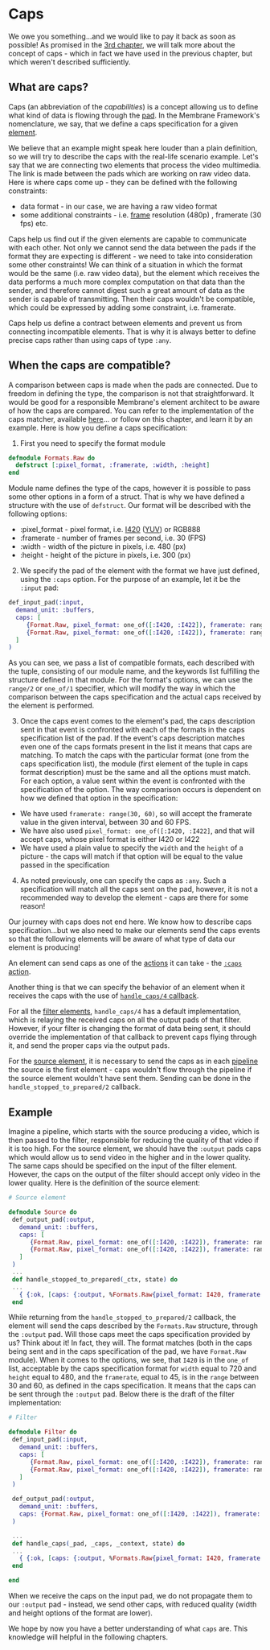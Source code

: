 # Caps

We owe you something...and we would like to pay it back as soon as possible!
As promised in the [3rd chapter](03_Source.md), we will talk more about the concept of caps - which in fact we have used in the previous chapter, but which weren't described sufficiently.

## What are caps?

Caps (an abbreviation of the _capabilities_) is a concept allowing us to define what kind of data is flowing through the [pad](../glossary/glossary.md#pad).
In the Membrane Framework's nomenclature, we say, that we define a caps specification for a given [element](../glossary/glossary.md#element).

We believe that an example might speak here louder than a plain definition, so we will try to describe the caps with the real-life scenario example.
Let's say that we are connecting two elements that process the video multimedia.
The link is made between the pads which are working on raw video data.
Here is where caps come up - they can be defined with the following constraints:

- data format - in our case, we are having a raw video format
- some additional constraints - i.e. [frame](../glossary/glossary.md#frame) resolution (480p) , framerate (30 fps) etc.

Caps help us find out if the given elements are capable to communicate with each other. Not only we cannot send the data between the pads if the format they are expecting is different - we need to take into consideration some other constraints! We can think of a situation in which the format would be the same (i.e. raw video data), but the element which receives the data performs a much more complex computation on that data than the sender, and therefore cannot digest such a great amount of data as the sender is capable of transmitting. Then their caps wouldn't be compatible, which could be expressed by adding some constraint, i.e. framerate.

Caps help us define a contract between elements and prevent us from connecting incompatible elements. That is why it is always better to define precise caps rather than using caps of type `:any`.

## When the caps are compatible?

A comparison between caps is made when the pads are connected. Due to freedom in defining the type, the comparison is not that straightforward. It would be good for a responsible Membrane's element architect to be aware of how the caps are compared. You can refer to the implementation of the caps matcher, available [here](https://github.com/membraneframework/membrane_core/blob/82d6162e3df94cd9abc508c58bc0267367b02d58/lib/membrane/caps/matcher.ex#L124)... or follow on this chapter, and learn it by an example.
Here is how you define a caps specification:

1. First you need to specify the format module

```Elixir
defmodule Formats.Raw do
  defstruct [:pixel_format, :framerate, :width, :height]
end
```

Module name defines the type of the caps, however it is possible to pass some other options in a form of a struct. That is why we have defined a structure with the use of `defstruct`. Our format will be described with the following options:

- :pixel_format - pixel format, i.e. [I420](https://en.wikipedia.org/wiki/Chroma_subsampling) ([YUV](https://en.wikipedia.org/wiki/YUV)) or RGB888
- :framerate - number of frames per second, i.e. 30 (FPS)
- :width - width of the picture in pixels, i.e. 480 (px)
- :height - height of the picture in pixels, i.e. 300 (px)

2. We specify the pad of the element with the format we have just defined, using the `:caps` option. For the purpose of an example, let it be the `:input` pad:

```Elixir
def_input_pad(:input,
  demand_unit: :buffers,
  caps: [
     {Format.Raw, pixel_format: one_of([:I420, :I422]), framerate: range(30, 60), width: 480, height: 300},
     {Format.Raw, pixel_format: one_of([:I420, :I422]), framerate: range(30, 60), width: 720, height: 480}
  ]
)
```

As you can see, we pass a list of compatible formats, each described with the tuple, consisting of our module name, and the keywords list fulfilling the
structure defined in that module. For the format's options, we can use the `range/2` or `one_of/1` specifier, which will modify the way in which the comparison between the caps specification and the actual caps received by the element is performed.

3. Once the caps event comes to the element's pad, the caps description sent in that event is confronted with each of the formats in the caps specification list of the pad. If the event's caps description matches even one of the caps formats present in the list it means that caps are matching.
   To match the caps with the particular format (one from the caps specification list), the module (first element of the tuple in caps format description) must be the same and all the options must match. For each option, a value sent within the event is confronted with the specification of the option. The way comparison occurs is dependent on how we defined that option in the specification:

- We have used `framerate: range(30, 60)`, so will accept the framerate value in the given interval, between 30 and 60 FPS.
- We have also used `pixel_format: one_of([:I420, :I422]`, and that will accept caps, whose pixel format is either I420 or I422
- We have used a plain value to specify the `width` and the `height` of a picture - the caps will match if that option will be equal to the value passed in the specification

4. As noted previously, one can specify the caps as `:any`. Such a specification will match all the caps sent on the pad, however, it is not a recommended way to develop the element - caps are there for some reason!

Our journey with caps does not end here. We know how to describe caps specification...but we also need to make our elements send the caps events so that the following elements will be aware of what type of data our element is producing!

An element can send caps as one of the [actions](https://hexdocs.pm/membrane_core/Membrane.Element.Action.html) it can take - the [`:caps` action](https://hexdocs.pm/membrane_core/Membrane.Element.Action.html#t:caps_t/0).

Another thing is that we can specify the behavior of an element when it receives the caps with the use of [`handle_caps/4` callback](https://hexdocs.pm/membrane_core/Membrane.Element.WithInputPads.html#c:handle_caps/4).

For all the [filter elements](../glossary/glossary.md#filter), `handle_caps/4` has a default implementation, which is relaying the received caps on all the output pads of that filter.
However, if your filter is changing the format of data being sent, it should override the implementation of that callback to prevent caps flying through it, and send the proper caps via the output pads.

For the [source element](../glossary/glossary.md#source), it is necessary to send the caps as in each [pipeline](../glossary/glossary.md#pipeline) the source is the first element - caps wouldn't flow through the pipeline if the source element wouldn't have sent them. Sending can be done in the `handle_stopped_to_prepared/2` callback.

## Example

Imagine a pipeline, which starts with the source producing a video, which is then passed to the filter, responsible for reducing the quality of that video if it is too high.
For the source element, we should have the `:output` pads caps which would allow us to send video in the higher and in the lower quality. The same caps should be specified on the input of the filter element. However, the caps on the output of the filter should accept only video in the lower quality.
Here is the definition of the source element:

```Elixir
# Source element

defmodule Source do
 def_output_pad(:output,
   demand_unit: :buffers,
   caps: [
      {Format.Raw, pixel_format: one_of([:I420, :I422]), framerate: range(30, 60), width: 480, height: 300},
      {Format.Raw, pixel_format: one_of([:I420, :I422]), framerate: range(30, 60), width: 720, height: 480}
   ]
 )
 ...
 def handle_stopped_to_prepared(_ctx, state) do
 ...
   { {:ok, [caps: {:output, %Formats.Raw{pixel_format: I420, framerate: 45, width: 720, height: 300} }]}, state}
 end
```

While returning from the `handle_stopped_to_prepared/2` callback, the element will send the caps described by the `Formats.Raw` structure, through the `:output` pad.
Will those caps meet the caps specification provided by us? Think about it!
In fact, they will. The format matches (both in the caps being sent and in the caps specification of the pad, we have `Format.Raw` module). When it comes to the options, we see, that `I420` is in the `one_of` list, acceptable by the caps specification format for `width` equal to 720 and `height` equal to 480, and the `framerate`, equal to 45, is in the `range` between 30 and 60, as defined in the caps specification.
It means that the caps can be sent through the `:output` pad.
Below there is the draft of the filter implementation:

```Elixir
# Filter

defmodule Filter do
 def_input_pad(:input,
   demand_unit: :buffers,
   caps: [
      {Format.Raw, pixel_format: one_of([:I420, :I422]), framerate: range(30, 60), width: 480, height: 300},
      {Format.Raw, pixel_format: one_of([:I420, :I422]), framerate: range(30, 60), width: 720, height: 480}
   ]
 )

 def_output_pad(:output,
   demand_unit: :buffers,
   caps: {Format.Raw, pixel_format: one_of([:I420, :I422]), framerate: range(30, 60), width: 480, height: 300},
 )

 ...
 def handle_caps(_pad, _caps, _context, state) do
 ...
   { {:ok, [caps: {:output, %Formats.Raw{pixel_format: I420, framerate: 60, width: 480, height:300} }]}, state}
 end

end
```

When we receive the caps on the input pad, we do not propagate them to our `:output` pad - instead, we send other caps, with reduced quality (width and height options of the format are lower).

We hope by now you have a better understanding of what `caps` are. This knowledge will helpful in the following chapters.
